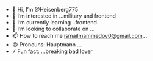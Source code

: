 - 👋 Hi, I’m @Heisenberg775
- 👀 I’m interested in ...military and frontend
- 🌱 I’m currently learning ..frontend.
- 💞️ I’m looking to collaborate on ...
- 📫 How to reach me ismailmammedov0@gmail.com...
- 😄 Pronouns: Hauptmann ...
- ⚡ Fun fact: ...breaking bad lover

<!---
Heisenberg775/Heisenberg775 is a ✨ special ✨ repository because its `README.md` (this file) appears on your GitHub profile.
You can click the Preview link to take a look at your changes.
--->
